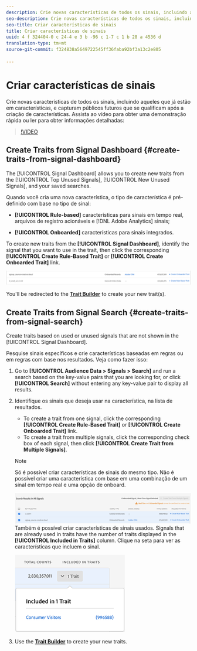 ```yaml
---
description: Crie novas características de todos os sinais, incluindo aqueles que já estão em características, e capturam públicos futuros que se qualificam após a criação de características.
seo-description: Crie novas características de todos os sinais, incluindo aqueles que já estão em características, e capturam públicos futuros que se qualificam após a criação de características.
seo-title: Criar características de sinais
title: Criar características de sinais
uuid: 4 f 324404-0 c 24-4 e 3 b -96 c 1-7 c 1 b 28 a 4536 d
translation-type: tm+mt
source-git-commit: f324838a5649722545ff36faba92bf3a13c2e805

---
```



# Criar características de sinais

Crie novas características de todos os sinais, incluindo aqueles que já estão em características, e capturam públicos futuros que se qualificam após a criação de características. Assista ao vídeo para obter uma demonstração rápida ou ler para obter informações detalhadas:

>[!VIDEO](https://video.tv.adobe.com/v/25169/?quality=12&captions=por_br)

## Create Traits from Signal Dashboard {#create-traits-from-signal-dashboard}

The [!UICONTROL Signal Dashboard] allows you to create new traits from the [!UICONTROL Top Unused Signals], [!UICONTROL New Unused Signals], and your saved searches.

Quando você cria uma nova característica, o tipo de característica é pré-definido com base no tipo de sinal:

* **[!UICONTROL Rule-based]** características para sinais em tempo real, arquivos de registro acionáveis e [!DNL Adobe Analytics] sinais;

* **[!UICONTROL Onboarded]** características para sinais integrados.

To create new traits from the **[!UICONTROL Signal Dashboard]**, identify the signal that you want to use in the trait, then click the corresponding **[!UICONTROL Create Rule-Based Trait]** or **[!UICONTROL Create Onboarded Trait]** link.

![](assets/signals-create-trait.png)

You'll be redirected to the **[Trait Builder](../../features/traits/about-trait-builder.md)** to create your new trait(s).

## Create Traits from Signal Search {#create-traits-from-signal-search}

Create traits based on used or unused signals that are not shown in the [!UICONTROL Signal Dashboard].

Pesquise sinais específicos e crie características baseadas em regras ou em regras com base nos resultados. Veja como fazer isso:

1. Go to **[!UICONTROL Audience Data > Signals > Search]** and run a search based on the key-value pairs that you are looking for, or click **[!UICONTROL Search]** without entering any key-value pair to display all results.
2. Identifique os sinais que deseja usar na característica, na lista de resultados.
   * To create a trait from one signal, click the corresponding **[!UICONTROL Create Rule-Based Trait]** or **[!UICONTROL Create Onboarded Trait]** link.
   * To create a trait from multiple signals, click the corresponding check box of each signal, then click **[!UICONTROL Create Trait from Multiple Signals]**.
   >[!NOTE]
   >Só é possível criar características de sinais do mesmo tipo. Não é possível criar uma característica com base em uma combinação de um sinal em tempo real e uma opção de onboard.
   >
   > ![](assets/signals-create-trait-search.png)
   >Também é possível criar características de sinais usados. Signals that are already used in traits have the number of traits displayed in the **[!UICONTROL Included in Traits]** column. Clique na seta para ver as características que incluem o sinal.
   >
   >![](assets/signals-used-traits.png)

3. Use the **[Trait Builder](../../features/traits/about-trait-builder.md)** to create your new traits.

